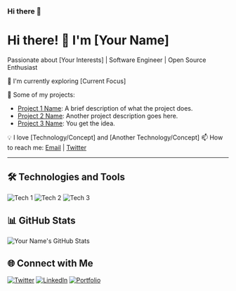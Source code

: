 ### Hi there 👋

# Hi there! 👋 I'm [Your Name]

Passionate about [Your Interests] | Software Engineer | Open Source Enthusiast

🌱 I'm currently exploring [Current Focus]

🚀 Some of my projects:

- [Project 1 Name](https://github.com/yourusername/project1): A brief description of what the project does.
- [Project 2 Name](https://github.com/yourusername/project2): Another project description goes here.
- [Project 3 Name](https://github.com/yourusername/project3): You get the idea.

💡 I love [Technology/Concept] and [Another Technology/Concept]
📫 How to reach me: [Email](mailto:youremail@example.com) | [Twitter](https://twitter.com/yourtwitterhandle)

---

## 🛠️ Technologies and Tools

![Tech 1](https://img.shields.io/badge/-Technology1-333?style=flat-square&logo=technology1&logoColor=white)
![Tech 2](https://img.shields.io/badge/-Technology2-333?style=flat-square&logo=technology2&logoColor=white)
![Tech 3](https://img.shields.io/badge/-Technology3-333?style=flat-square&logo=technology3&logoColor=white)

## 📊 GitHub Stats

![Your Name's GitHub Stats](https://github-readme-stats.vercel.app/api?username=yourusername&show_icons=true&theme=dracula)

## 🌐 Connect with Me

[![Twitter](https://img.shields.io/badge/-Twitter-1DA1F2?style=for-the-badge&logo=twitter&logoColor=white)](https://twitter.com/yourtwitterhandle)
[![LinkedIn](https://img.shields.io/badge/-LinkedIn-0077B5?style=for-the-badge&logo=linkedin&logoColor=white)](https://www.linkedin.com/in/yourlinkedinprofile)
[![Portfolio](https://img.shields.io/badge/-Portfolio-1F2937?style=for-the-badge)](https://yourportfolio.com)


<!--
**sagar-skew/sagar-skew** is a ✨ _special_ ✨ repository because its `README.md` (this file) appears on your GitHub profile.

Here are some ideas to get you started:

- 🔭 I’m currently working on ...
- 🌱 I’m currently learning ...
- 👯 I’m looking to collaborate on ...
- 🤔 I’m looking for help with ...
- 💬 Ask me about ...
- 📫 How to reach me: ...
- 😄 Pronouns: ...
- ⚡ Fun fact: ...
-->
